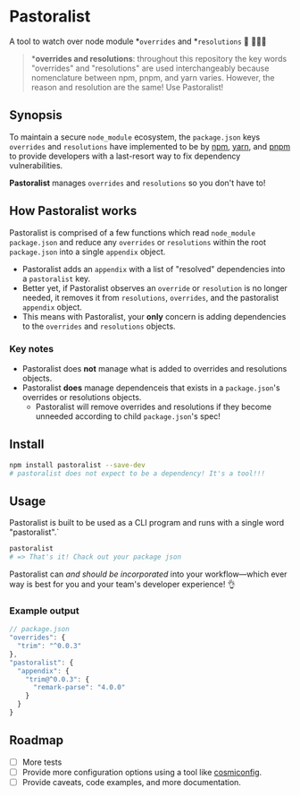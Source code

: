 # Pastoralist

A tool to watch over node module *`overrides` and *`resolutions` 🐑 👩🏽‍🌾

> \***overrides and resolutions**: throughout this repository the key words "overrides" and "resolutions" are used interchangeably because nomenclature between npm, pnpm, and yarn varies. However, the reason and resolution are the same! Use Pastoralist!
## Synopsis

To maintain a secure `node_module` ecosystem, the `package.json` keys `overrides` and `resolutions` have implemented to be by [npm](https://www.npmjs.com/), [yarn](https://yarnpkg.com/), and [pnpm](https://pnpm.io/) to provide developers with a last-resort way to fix dependency vulnerabilities.

**Pastoralist** manages `overrides` and `resolutions` so you don't have to!
## How Pastoralist works

Pastoralist is comprised of a few functions which read `node_module` `package.json` and reduce any `overrides` or `resolutions` within the root `package.json` into a single `appendix` object.

- Pastoralist adds an `appendix` with a list of "resolved" dependencies into a `pastoralist` key.
- Better yet, if Pastoralist observes an `override` or `resolution` is no longer needed, it removes it from `resolutions`, `overrides`, and the pastoralist `appendix` object.
- This means with Pastoralist, your **only** concern is adding dependencies to the `overrides` and `resolutions` objects.

### Key notes

- Pastoralist does **not** manage what is added to overrides and resolutions objects.
- Pastoralist **does** manage dependenceis that exists in a `package.json`'s overrides or resolutions objects.
  - Pastoralist will remove overrides and resolutions if they become unneeded according to child `package.json`'s spec!

## Install

```sh
npm install pastoralist --save-dev
# pastoralist does not expect to be a dependency! It's a tool!!!
```

## Usage

Pastoralist is built to be used as a CLI program and runs with a single word "pastoralist".`

```sh
pastoralist
# => That's it! Chack out your package json
```

Pastoralist can _and should be incorporated_ into your workflow—which ever way is best for you and your team's developer experience! 👌

### Example output

```js
// package.json
"overrides": {
  "trim": "^0.0.3"
},
"pastoralist": {
  "appendix": {
    "trim@^0.0.3": {
      "remark-parse": "4.0.0"
    }
  }
}
```

## Roadmap

- [ ] More tests
- [ ] Provide more configuration options using a tool like [cosmiconfig](https://github.com/davidtheclark/cosmiconfig).
- [ ] Provide caveats, code examples, and more documentation.
